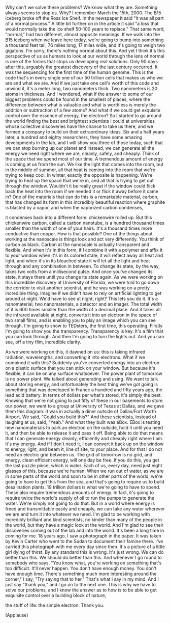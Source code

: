 
Why can&#39;t we solve these problems?
We know what they are.
Something always seems to stop us.
Why?
I remember March the 15th, 2000.
The B15 iceberg broke off the Ross Ice Shelf.
In the newspaper it said
&quot;it was all part of a normal process.&quot;
A little bit further on in the article
it said &quot;a loss that would normally take
the ice shelf 50-100 years to replace.&quot;
That same word, &quot;normal,&quot;
had two different,
almost opposite meanings.
If we walk into the B15 iceberg
when we leave here today,
we&#39;re going to bump into something
a thousand feet tall,
76 miles long,
17 miles wide,
and it&#39;s going to weigh two gigatons.
I&#39;m sorry, there&#39;s nothing normal about this.
And yet I think it&#39;s this perspective of us
as humans to look at our world
through the lens of normal
is one of the forces
that stops us developing real solutions.
Only 90 days after this,
arguably the greatest discovery
of the last century occurred.
It was the sequencing for the first time
of the human genome.
This is the code that&#39;s in every single one
of our 50 trillion cells
that makes us who we are and what we are.
And if we just take one cell&#39;s worth
of this code and unwind it,
it&#39;s a meter long,
two nanometers thick.
Two nanometers is 20 atoms in thickness.
And I wondered,
what if the answer to some of our biggest problems
could be found in the smallest of places,
where the difference between what is
valuable and what is worthless
is merely the addition or subtraction
of a few atoms?
And what
if we could get exquisite control
over the essence of energy,
the electron?
So I started to go around the world
finding the best and brightest scientists
I could at universities
whose collective discoveries have the chance
to take us there,
and we formed a company to build
on their extraordinary ideas.
Six and a half years later,
a hundred and eighty researchers,
they have some amazing developments
in the lab,
and I will show you three of those today,
such that we can stop burning up our planet
and instead,
we can generate all the energy we need
right where we are,
cleanly, safely, and cheaply.
Think of the space that we spend
most of our time.
A tremendous amount of energy
is coming at us from the sun.
We like the light that comes into the room,
but in the middle of summer,
all that heat is coming into the room
that we&#39;re trying to keep cool.
In winter, exactly the opposite is happening.
We&#39;re trying to heat up
the space that we&#39;re in,
and all that is trying to get out through the window.
Wouldn&#39;t it be really great
if the window could flick back the heat
into the room if we needed it
or flick it away before it came in?
One of the materials that can do this
is a remarkable material, carbon,
that has changed its form in this incredibly beautiful reaction
where graphite is blasted by a vapor,
and when the vaporized carbon condenses,

it condenses back into a different form:
chickenwire rolled up.
But this chickenwire carbon,
called a carbon nanotube,
is a hundred thousand times smaller
than the width of one of your hairs.
It&#39;s a thousand times
more conductive than copper.
How is that possible?
One of the things about working at the nanoscale
is things look and act very differently.
You think of carbon as black.
Carbon at the nanoscale
is actually transparent
and flexible.
And when it&#39;s in this form,
if I combine it with a polymer
and affix it to your window
when it&#39;s in its colored state,
it will reflect away all heat and light,
and when it&#39;s in its bleached state
it will let all the light and heat through
and any combination in between.
To change its state, by the way,
takes two volts from a millisecond pulse.
And once you&#39;ve changed its state, it stays there
until you change its state again.
As we were working on this incredible
discovery at University of Florida,
we were told to go down the corridor
to visit another scientist,
and he was working
on a pretty incredible thing.
Imagine
if we didn&#39;t have to rely
on artificial lighting to get around at night.
We&#39;d have to see at night, right?
This lets you do it.
It&#39;s a nanomaterial, two nanomaterials,
a detector and an imager.
The total width of it
is 600 times smaller
than the width of a decimal place.
And it takes all the infrared available at night,
converts it into an electron
in the space of two small films,
and is enabling you to play an image
which you can see through.
I&#39;m going to show to TEDsters,
the first time, this operating.
Firstly I&#39;m going to show you
the transparency.
Transparency is key.
It&#39;s a film that you can look through.
And then I&#39;m going to turn the lights out.
And you can see, off a tiny film,
incredible clarity.

As we were working on this, it dawned on us:
this is taking infrared radiation, wavelengths,
and converting it into electrons.
What if we combined it
with this?
Suddenly you&#39;ve converted energy
into an electron on a plastic surface
that you can stick on your window.
But because it&#39;s flexible,
it can be on any surface whatsoever.
The power plant of tomorrow
is no power plant.
We talked about generating and using.
We want to talk about storing energy,
and unfortunately
the best thing we&#39;ve got going
is something that was developed in France
a hundred and fifty years ago,
the lead acid battery.
In terms of dollars per what&#39;s stored,
it&#39;s simply the best.
Knowing that we&#39;re not going to put fifty of
these in our basements to store our power,
we went to a group at University of Texas at Dallas,
and we gave them this diagram.
It was in actually a diner
outside of Dallas/Fort Worth Airport.
We said, &quot;Could you build this?&quot;
And these scientists,
instead of laughing at us, said, &quot;Yeah.&quot;
And what they built was eBox.
EBox is testing new nanomaterials
to park an electron on the outside,
hold it until you need it,
and then be able to release it and pass it off.
Being able to do that means
that I can generate energy
cleanly, efficiently and cheaply
right where I am.
It&#39;s my energy.
And if I don&#39;t need it, I can convert it
back up on the window
to energy, light, and beam it,
line of site, to your place.
And for that I do not need
an electric grid between us.
The grid of tomorrow is no grid,
and energy, clean efficient energy,
will one day be free.
If you do this, you get the last puzzle piece,
which is water.
Each of us, every day,
need just eight glasses of this,
because we&#39;re human.
When we run out of water,
as we are in some parts of the world
and soon to be in other parts of the world,
we&#39;re going to have to get this from the sea,
and that&#39;s going to require us to build desalination plants.
19 trillion dollars is what we&#39;re going to have to spend.
These also require tremendous amounts of energy.
In fact, it&#39;s going to require twice the world&#39;s
supply of oil to run the pumps
to generate the water.
We&#39;re simply not going to do that.
But in a world where energy is freed
and transmittable
easily and cheaply, we can take any water
wherever we are
and turn it into whatever we need.
I&#39;m glad to be working with
incredibly brilliant and kind scientists,
no kinder than
many of the people in the world,
but they have a magic look at the world.
And I&#39;m glad to see their discoveries
coming out of the lab and into the world.
It&#39;s been a long time in coming for me.
18 years ago,
I saw a photograph in the paper.
It was taken by Kevin Carter
who went to the Sudan
to document their famine there.
I&#39;ve carried this photograph with me
every day since then.
It&#39;s a picture of a little girl dying of thirst.
By any standard this is wrong.
It&#39;s just wrong.
We can do better than this.
We should do better than this.
And whenever I go round
to somebody who says,
&quot;You know what, you&#39;re working on something that&#39;s too difficult.
It&#39;ll never happen. You don&#39;t have enough money.
You don&#39;t have enough time.
There&#39;s something much more interesting around the corner,&quot;
I say, &quot;Try saying that to her.&quot;
That&#39;s what I say in my mind. And I just say
&quot;thank you,&quot; and I go on to the next one.
This is why we have to solve our problems,
and I know the answer as to how
is to be able to get exquisite control
over a building block of nature,

the stuff of life:
the simple electron.
Thank you.

(Applause)

